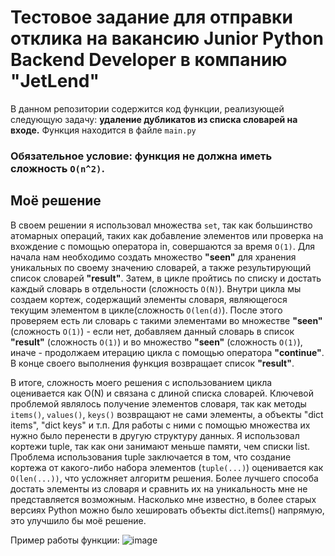 # Тестовое задание для отправки отклика на вакансию Junior Python Backend Developer в компанию "JetLend"
В данном репозитории содержится код функции, реализующей следующую задачу: **удаление дубликатов из списка словарей на входе.** Функция находится в файле `main.py`
### Обязательное условие: функция не должна иметь сложность `O(n^2)`.

## Моё решение
В своем решении я использовал множества `set`, так как большинство атомарных операций, таких как добавление элементов или проверка на вхождение с помощью оператора in, совершаются за время `O(1)`. Для начала нам необходимо создать множество **"seen"** для хранения уникальных по своему значению словарей, а также результирующий список словарей **"result"**. Затем, в цикле пройтись по списку и достать каждый словарь в отдельности (сложность `O(N)`). Внутри цикла мы создаем кортеж, содержащий элементы словаря, являющегося текущим элементом в цикле(сложность `O(len(d)`). После этого проверяем есть ли словарь с такими элементами во множестве **"seen"** (сложность `O(1)`) - если нет, добавляем данный словарь в список **"result"** (сложность `O(1)`) и во множество **"seen"** (сложность `O(1)`), иначе - продолжаем итерацию цикла с помощью оператора **"continue"**. В конце своего выполнения функция возвращает список **"result"**.

В итоге, сложность моего решения с использованием цикла оценивается как O(N) и связана с длиной списка словарей. Ключевой проблемой являлось получение элементов словаря, так как методы `items()`, `values()`, `keys()` возвращают не сами элементы, а объекты "dict items", "dict keys" и т.п. Для работы с ними с помощью множества их нужно было перенести в другую структуру данных. Я использовал кортежи tuple, так как они занимают меньше памяти, чем списки list. Проблема использования tuple заключается в том, что создание кортежа от какого-либо набора элементов (`tuple(...)`) оценивается как `O(len(...))`, что усложняет алгоритм решения. Более лучшего способа достать элементы из словаря и сравнить их на уникальность мне не представляется возможным. Насколько мне известно, в более старых версиях Python можно было хешировать объекты dict.items() напрямую, это улучшило бы моё решение.

Пример работы функции:
![image](https://user-images.githubusercontent.com/121723410/213022612-84ba9823-2d47-42b9-96df-1bf79c0cd05b.png)
